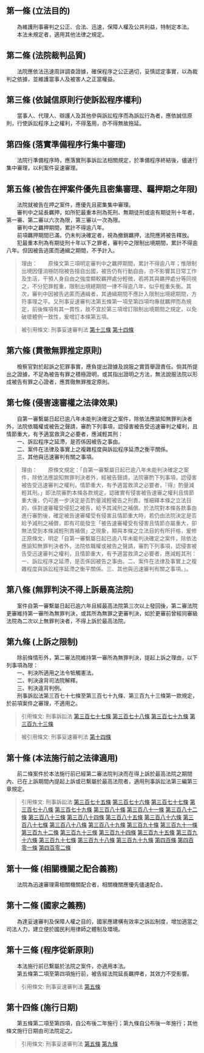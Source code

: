 第一條 (立法目的)
-----------------
　　為維護刑事審判之公正、合法、迅速，保障人權及公共利益，特制定本法。  
　　本法未規定者，適用其他法律之規定。  


第二條 (法院裁判品質)
---------------------
　　法院應依法迅速周詳調查證據，確保程序之公正適切，妥慎認定事實，以為裁判之依據，並維護當事人及被害人之正當權益。  


第三條 (依誠信原則行使訴訟程序權利)
-----------------------------------
　　當事人、代理人、辯護人及其他參與訴訟程序而為訴訟行為者，應依誠信原則，行使訴訟程序上之權利，不得濫用，亦不得無故拖延。  


第四條 (落實準備程序行集中審理)
-------------------------------
　　法院行準備程序時，應落實刑事訴訟法相關規定，於準備程序終結後，儘速行集中審理，以利案件妥速審理。  


第五條 (被告在押案件優先且密集審理、羈押期之年限)
-------------------------------------------------
　　法院就被告在押之案件，應優先且密集集中審理。  
　　審判中之延長羈押，如所犯最重本刑為死刑、無期徒刑或逾有期徒刑十年者，第一審、第二審以六次為限，第三審以一次為限。  
　　審判中之羈押期間，累計不得逾八年。  
　　前項羈押期間已滿，仍未判決確定者，視為撤銷羈押，法院應將被告釋放。  
　　犯最重本刑為有期徒刑十年以下之罪者，審判中之限制出境期間，累計不得逾八年。但因被告逃匿而通緝之期間，不予計入。  
> 理由：　　原條文第三項明定審判中之羈押期間，累計不得逾八年；惟限制出境因僅消極防阻被告擅自出國，被告仍有行動自由，亦不影響其日常工作及生活，干預人身自由之強度顯較羈押處分輕微，若將其與羈押處分等同視之，不分犯罪輕重，限制出境總期間一律不得逾八年，似乎輕重失衡。其次，審判中因被告逃匿而通緝者，其通緝期間不應計入限制出境總期間，方符事理之平。又刑事妥速審判法第五條第一項至第四項均專就羈押而為規定，前後條項有其一貫性，故不宜於第三項增訂限制出境期間之規定，以免破壞體例一致性，爰增訂本條第五項。

> 被引用條文: 刑事妥速審判法 [第十三條](../../法務/刑法/刑事妥速審判法.md#第十三條-程序從新原則) [第十四條](../../法務/刑法/刑事妥速審判法.md#第十四條-施行日期)



第六條 (貫徹無罪推定原則)
-------------------------
　　檢察官對於起訴之犯罪事實，應負提出證據及說服之實質舉證責任。倘其所提出之證據，不足為被告有罪之積極證明，或其指出證明之方法，無法說服法院以形成被告有罪之心證者，應貫徹無罪推定原則。  


第七條 (侵害速審權之法律效果)
-----------------------------
　　自第一審繫屬日起已逾八年未能判決確定之案件，除依法應諭知無罪判決者外，法院依職權或被告之聲請，審酌下列事項，認侵害被告受迅速審判之權利，且情節重大，有予適當救濟之必要者，應減輕其刑：  
　　一、訴訟程序之延滯，是否係因被告之事由。  
　　二、案件在法律及事實上之複雜程度與訴訟程序延滯之衡平關係。  
　　三、其他與迅速審判有關之事項。  
> 理由：　　原條文規定：「自第一審繫屬日起已逾八年未能判決確定之案件，除依法應諭知無罪判決者外，經被告聲請，法院審酌下列事項，認侵害被告受迅速審判之權利，情節重大，有予適當救濟之必要者，『得』酌量減輕其刑。」即法院審酌本條各款規定，認確實有侵害被告速審之權利且情節重大後，仍可進一步決定是否酌量減輕被告之刑責。惟細繹本條之立法目的，係對速審權受侵犯之被告，給予其減刑之補償。於法院對本條各款事由進行審酌後，確定被告速審權受有侵害且情節重大時，若仍由法院決定是否給予減刑之補償，即有可能發生「被告速審權受有侵害且情節亦屬重大，卻無法受到本條減輕刑責補償」之現象，顯與本條之立法目的有所扞格，爰修正原條文，明定「自第一審繫屬日起已逾八年未能判決確定之案件，除依法應諭知無罪判決者外，法院依職權或被告之聲請，審酌下列事項，認侵害被告受迅速審判之權利，且情節重大，有予適當救濟之必要者，應減輕其刑：一、訴訟程序之延滯，是否係因被告之事由。二、案件在法律及事實上之複雜程度與訴訟程序延滯之衡平關係。三、其他與迅速審判有關之事項。」。



第八條 (無罪判決不得上訴最高法院)
---------------------------------
　　案件自第一審繫屬日起已逾六年且經最高法院第三次以上發回後，第二審法院更審維持第一審所為無罪判決，或其所為無罪之更審判決，如於更審前曾經同審級法院為二次以上無罪判決者，不得上訴於最高法院。  


第九條 (上訴之限制)
-------------------
　　除前條情形外，第二審法院維持第一審所為無罪判決，提起上訴之理由，以下列事項為限：  
　　一、判決所適用之法令牴觸憲法。  
　　二、判決違背司法院解釋。  
　　三、判決違背判例。  
　　刑事訴訟法第三百七十七條至第三百七十九條、第三百九十三條第一款規定，於前項案件之審理，不適用之。  
> 引用條文: 刑事訴訟法 [第三百七十七條](../../法務/刑法/刑事訴訟法.md#第三百七十七條-上訴三審理由－違背法令) [第三百七十八條](../../法務/刑法/刑事訴訟法.md#第三百七十八條-違背法令之意義) [第三百七十九條](../../法務/刑法/刑事訴訟法.md#第三百七十九條-當然違背法令之事由) [第三百九十三條](../../法務/刑法/刑事訴訟法.md#第三百九十三條-三審調查範圍－上訴理由事項)

> 被引用條文: 刑事妥速審判法 [第十四條](../../法務/刑法/刑事妥速審判法.md#第十四條-施行日期)



第十條 (本法施行前之法律適用)
-----------------------------
　　前二條案件於本法施行前已經第二審法院判決而在得上訴於最高法院之期間內、已在上訴期間內提起上訴或已繫屬於最高法院者，適用刑事訴訟法第三編第三章規定。  
> 引用條文: 刑事訴訟法 [第三百七十五條](../../法務/刑法/刑事訴訟法.md#第三百七十五條-第三審上訴之管轄) [第三百七十六條](../../法務/刑法/刑事訴訟法.md#第三百七十六條-不得上訴第三審之判決) [第三百七十七條](../../法務/刑法/刑事訴訟法.md#第三百七十七條-上訴三審理由－違背法令) [第三百七十八條](../../法務/刑法/刑事訴訟法.md#第三百七十八條-違背法令之意義) [第三百七十九條](../../法務/刑法/刑事訴訟法.md#第三百七十九條-當然違背法令之事由) [第三百八十條](../../法務/刑法/刑事訴訟法.md#第三百八十條-上訴三審之限制－上訴理由) [第三百八十一條](../../法務/刑法/刑事訴訟法.md#第三百八十一條-上訴三審之理由－刑罰變、廢、免除) [第三百八十二條](../../法務/刑法/刑事訴訟法.md#第三百八十二條-提起三審上訴之程序) [第三百八十三條](../../法務/刑法/刑事訴訟法.md#第三百八十三條-答辯書之提出) [第三百八十四條](../../法務/刑法/刑事訴訟法.md#第三百八十四條-原審法院對不合法上訴之處置－裁定駁回與補正) [第三百八十五條](../../法務/刑法/刑事訴訟法.md#第三百八十五條-卷宗及證物之送交三審) [第三百八十六條](../../法務/刑法/刑事訴訟法.md#第三百八十六條-書狀之補提) [第三百八十七條](../../法務/刑法/刑事訴訟法.md#第三百八十七條-第一審審判程序之準用) [第三百八十八條](../../法務/刑法/刑事訴訟法.md#第三百八十八條-強制辯護規定之排除) [第三百八十九條](../../法務/刑法/刑事訴訟法.md#第三百八十九條-言詞審理之例外) [第三百九十條](../../法務/刑法/刑事訴訟法.md#第三百九十條-指定受命推事及製作報告書) [第三百九十一條](../../法務/刑法/刑事訴訟法.md#第三百九十一條-朗讀報告書與陳述上訴意旨) [第三百九十二條](../../法務/刑法/刑事訴訟法.md#第三百九十二條-一造辯論與不行辯論) [第三百九十三條](../../法務/刑法/刑事訴訟法.md#第三百九十三條-三審調查範圍－上訴理由事項) [第三百九十四條](../../法務/刑法/刑事訴訟法.md#第三百九十四條-三審調查範圍－事實調查) [第三百九十五條](../../法務/刑法/刑事訴訟法.md#第三百九十五條-上訴不合法之判決－判決駁回) [第三百九十六條](../../法務/刑法/刑事訴訟法.md#第三百九十六條-上訴無理由之判決－判決駁回) [第三百九十七條](../../法務/刑法/刑事訴訟法.md#第三百九十七條-上訴有理由之判決－撤銷原判) [第三百九十八條](../../法務/刑法/刑事訴訟法.md#第三百九十八條-撤銷原判－自為判決) [第三百九十九條](../../法務/刑法/刑事訴訟法.md#第三百九十九條-撤銷原判－發回更審) [第四百條](../../法務/刑法/刑事訴訟法.md#第四百條-撤銷原判－發交審判) [第四百零一條](../../法務/刑法/刑事訴訟法.md#第四百零一條-撤銷原判－發回更審或發交審判) [第四百零二條](../../法務/刑法/刑事訴訟法.md#第四百零二條-為被告利益而撤銷原判決之效力)



第十一條 (相關機關之配合義務)
-----------------------------
　　法院為迅速審理需相關機關配合者，相關機關應優先儘速配合。  


第十二條 (國家之義務)
---------------------
　　為達妥速審判及保障人權之目的，國家應建構有效率之訴訟制度，增加適當之司法人力，建立便於國民利用律師之體制及環境。  


第十三條 (程序從新原則)
-----------------------
　　本法施行前已繫屬於法院之案件，亦適用本法。  
　　第五條第二項至第四項施行前，被告經法院延長羈押者，其效力不受影響。  
> 引用條文: 刑事妥速審判法 [第五條](../../法務/刑法/刑事妥速審判法.md#第五條-被告在押案件優先且密集審理、羈押期之年限)



第十四條 (施行日期)
-------------------
　　第五條第二項至第四項，自公布後二年施行；第九條自公布後一年施行；其他條文施行日期由司法院定之。  
> 引用條文: 刑事妥速審判法 [第五條](../../法務/刑法/刑事妥速審判法.md#第五條-被告在押案件優先且密集審理、羈押期之年限) [第九條](../../法務/刑法/刑事妥速審判法.md#第九條-上訴之限制)